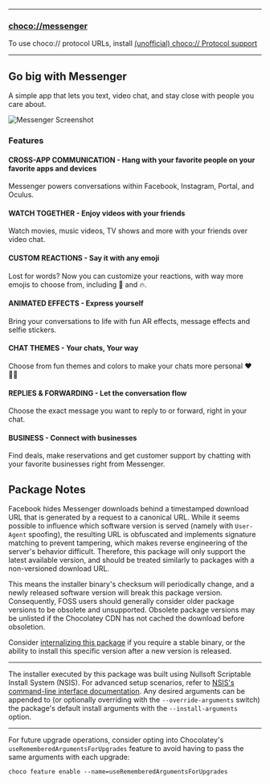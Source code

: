 
---

### [choco://messenger](choco://messenger)

To use choco:// protocol URLs, install [(unofficial) choco:// Protocol support](https://community.chocolatey.org/packages/choco-protocol-support)

---

## Go big with Messenger

A simple app that lets you text, video chat, and stay close with people you care about.

![Messenger Screenshot](https://cdn.jsdelivr.net/gh/brogers5/chocolatey-package-messenger@41f54bf64d8c817bf3663b1c331fe5074df2923f/Screenshot.png)

### Features

#### CROSS-APP COMMUNICATION - Hang with your favorite people on your favorite apps and devices

Messenger powers conversations within Facebook, Instagram, Portal, and Oculus.

#### WATCH TOGETHER - Enjoy videos with your friends

Watch movies, music videos, TV shows and more with your friends over video chat.

#### CUSTOM REACTIONS - Say it with any emoji

Lost for words? Now you can customize your reactions, with way more emojis to choose from, including 🎉 and 🔥.

#### ANIMATED EFFECTS - Express yourself

Bring your conversations to life with fun AR effects, message effects and selfie stickers.

#### CHAT THEMES - Your chats, Your way

Choose from fun themes and colors to make your chats more personal ❤️ 🏳️‍🌈

#### REPLIES & FORWARDING - Let the conversation flow

Choose the exact message you want to reply to or forward, right in your chat.

#### BUSINESS - Connect with businesses

Find deals, make reservations and get customer support by chatting with your favorite businesses right from Messenger.

## Package Notes

Facebook hides Messenger downloads behind a timestamped download URL that is generated by a request to a canonical URL. While it seems possible to influence which software version is served (namely with `User-Agent` spoofing), the resulting URL is obfuscated and implements signature matching to prevent tampering, which makes reverse engineering of the server's behavior difficult. Therefore, this package will only support the latest available version, and should be treated similarly to packages with a non-versioned download URL.

This means the installer binary's checksum will periodically change, and a newly released software version will break this package version. Consequently, FOSS users should generally consider older package versions to be obsolete and unsupported. Obsolete package versions may be unlisted if the Chocolatey CDN has not cached the download before obsoletion.

Consider [internalizing this package](https://docs.chocolatey.org/en-us/guides/create/recompile-packages) if you require a stable binary, or the ability to install this specific version after a new version is released.

---

The installer executed by this package was built using Nullsoft Scriptable Install System (NSIS). For advanced setup scenarios, refer to [NSIS's command-line interface documentation](https://nsis.sourceforge.io/Docs/Chapter3.html). Any desired arguments can be appended to (or optionally overriding with the `--override-arguments` switch) the package's default install arguments with the `--install-arguments` option.

---

For future upgrade operations, consider opting into Chocolatey's `useRememberedArgumentsForUpgrades` feature to avoid having to pass the same arguments with each upgrade:

```shell
choco feature enable --name=useRememberedArgumentsForUpgrades
```
